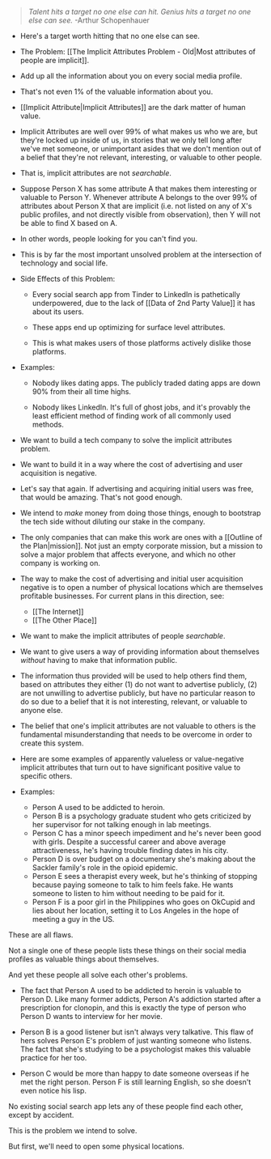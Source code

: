 
> _Talent hits a target no one else can hit. Genius hits a target no one else can see._
> -Arthur Schopenhauer

- Here's a target worth hitting that no one else can see.

- The Problem: [[The Implicit Attributes Problem - Old|Most attributes of people are implicit]].

- Add up all the information about you on every social media profile.

- That's not even 1% of the valuable information about you.

- [[Implicit Attribute|Implicit Attributes]] are the dark matter of human value.

- Implicit Attributes are well over 99% of what makes us who we are, but they're locked up inside of us, in stories that we only tell long after we've met someone, or unimportant asides that we don't mention out of a belief that they're not relevant, interesting, or valuable to other people.

- That is, implicit attributes are not _searchable_.

- Suppose Person X has some attribute A that makes them interesting or valuable to Person Y. Whenever attribute A belongs to the over 99% of attributes about Person X that are implicit (i.e. not listed on any of X's public profiles, and not directly visible from observation), then Y will not be able to find X based on A.

- In other words, people looking for you can't find you.

- This is by far the most important unsolved problem at the intersection of technology and social life.

- Side Effects of this Problem:

	- Every social search app from Tinder to LinkedIn is pathetically underpowered, due to the lack of [[Data of 2nd Party Value]] it has about its users.

	- These apps end up optimizing for surface level attributes.

	- This is what makes users of those platforms actively dislike those platforms.

- Examples:

	- Nobody likes dating apps. The publicly traded dating apps are down 90% from their all time highs.

	- Nobody likes LinkedIn. It's full of ghost jobs, and it's provably the least efficient method of finding work of all commonly used methods.

- We want to build a tech company to solve the implicit attributes problem.

- We want to build it in a way where the cost of advertising and user acquisition is negative.

- Let's say that again. If advertising and acquiring initial users was free, that would be amazing. That's not good enough.

- We intend to _make_ money from doing those things, enough to bootstrap the tech side without diluting our stake in the company.

- The only companies that can make this work are ones with a [[Outline of the Plan|mission]]. Not just an empty corporate mission, but a mission to solve a major problem that affects everyone, and which no other company is working on.

- The way to make the cost of advertising and initial user acquisition negative is to open a number of physical locations which are themselves profitable businesses. For current plans in this direction, see:
	- [[The Internet]]
	- [[The Other Place]]

- We want to make the implicit attributes of people _searchable_.

- We want to give users a way of providing information about themselves _without_ having to make that information public.

- The information thus provided will be used to help others find them, based on attributes they either (1) do not want to advertise publicly, (2) are not unwilling to advertise publicly, but have no particular reason to do so due to a belief that it is not interesting, relevant, or valuable to anyone else.

- The belief that one's implicit attributes are not valuable to others is the fundamental misunderstanding that needs to be overcome in order to create this system.

- Here are some examples of apparently valueless or value-negative implicit attributes that turn out to have significant positive value to specific others.

- Examples:
	- Person A used to be addicted to heroin.
	- Person B is a psychology graduate student who gets criticized by her supervisor for not talking enough in lab meetings.
	- Person C has a minor speech impediment and he's never been good with girls. Despite a successful career and above average attractiveness, he's having trouble finding dates in his city.
	- Person D is over budget on a documentary she's making about the Sackler family's role in the opioid epidemic.
	- Person E sees a therapist every week, but he's thinking of stopping because paying someone to talk to him feels fake. He wants someone to listen to him without needing to be paid for it.
	- Person F is a poor girl in the Philippines who goes on OkCupid and lies about her location, setting it to Los Angeles in the hope of meeting a guy in the US.

These are all flaws.

Not a single one of these people lists these things on their social media profiles as valuable things about themselves.

And yet these people all solve each other's problems.

- The fact that Person A used to be addicted to heroin is valuable to Person D. Like many former addicts, Person A's addiction started after a prescription for clonopin, and this is exactly the type of person who Person D wants to interview for her movie.

- Person B is a good listener but isn't always very talkative. This flaw of hers solves Person E's problem of just wanting someone who listens. The fact that she's studying to be a psychologist makes this valuable practice for her too.

- Person C would be more than happy to date someone overseas if he met the right person. Person F is still learning English, so she doesn't even notice his lisp.

No existing social search app lets any of these people find each other, except by accident.

This is the problem we intend to solve.

But first, we'll need to open some physical locations.
